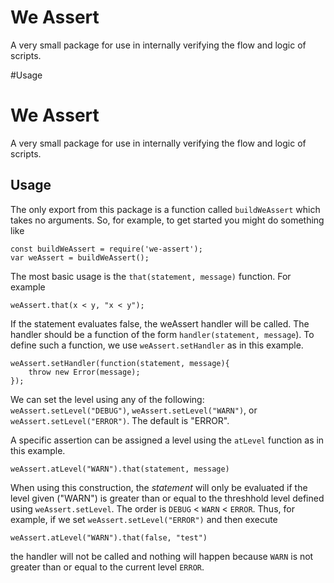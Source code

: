 # We Assert

A very small package for use in internally verifying the flow and logic of scripts.

#Usage

# We Assert

A very small package for use in internally verifying the flow and logic of scripts.

## Usage

The only export from this package is a function called `buildWeAssert` which takes no arguments.  So, for example, to get started you might do something like

```
const buildWeAssert = require('we-assert');
var weAssert = buildWeAssert();
```

The most basic usage is the `that(statement, message)` function.  For example
```
weAssert.that(x < y, "x < y");
```
If the statement evaluates false, the weAssert handler will be called.  The handler should be a function of the form `handler(statement, message`).  To define such a function, we use `weAssert.setHandler` as in this example.
```
weAssert.setHandler(function(statement, message){
    throw new Error(message);
});
```

We can set the level using any of the following:
`weAssert.setLevel("DEBUG")`, `weAssert.setLevel("WARN")`, or  `weAssert.setLevel("ERROR")`.  The default is "ERROR".  

A specific assertion can be assigned a level using the `atLevel` function as in this example.
```
weAssert.atLevel("WARN").that(statement, message)
```
When using this construction, the *statement* will only be evaluated if the level given ("WARN") is greater than or equal to the threshhold level defined using `weAssert.setLevel`.  The order is `DEBUG` < `WARN` < `ERROR`.  Thus, for example, if we set `weAssert.setLevel("ERROR")` and then execute
```
weAssert.atLevel("WARN").that(false, "test")
```
the handler will not be called and nothing will happen because `WARN` is not greater than or equal to the current level `ERROR`.
